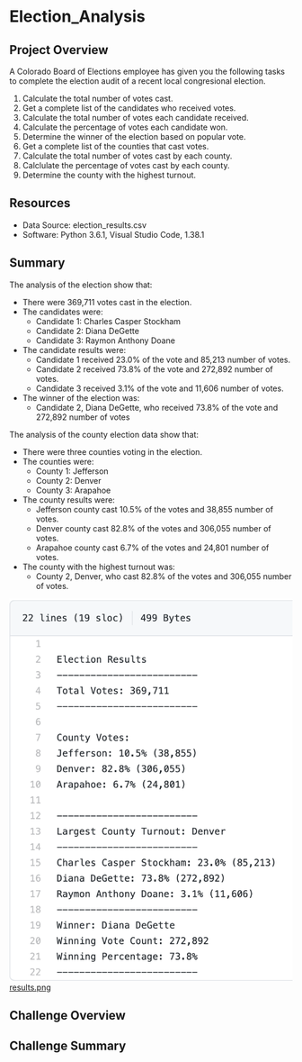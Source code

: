 # Election_Analysis
## Project Overview
A Colorado Board of Elections employee has given you the following tasks to complete the election audit of a recent local congresional election.

1. Calculate the total number of votes cast.
2. Get a complete list of the candidates who received votes.
3. Calculate the total number of votes each candidate received.
4. Calculate the percentage of votes each candidate won.
5. Determine the winner of the election based on popular vote.
6. Get a complete list of the counties that cast votes.
7. Calculate the total number of votes cast by each county.
8. Calclulate the percentage of votes cast by each county.
9. Determine the county with the highest turnout.

## Resources
- Data Source:  election_results.csv
- Software:  Python 3.6.1, Visual Studio Code, 1.38.1

## Summary
The analysis of the election show that:
- There were 369,711 votes cast in the election.
- The candidates were:
  - Candidate 1: Charles Casper Stockham
  - Candidate 2: Diana DeGette
  - Candidate 3: Raymon Anthony Doane
- The candidate results were:
  - Candidate 1 received 23.0% of the vote and 85,213 number of votes.
  - Candidate 2 received 73.8% of the vote and 272,892 number of votes.
  - Candidate 3 received 3.1% of the vote and 11,606 number of votes.
- The winner of the election was:
  - Candidate 2, Diana DeGette, who received 73.8% of the vote and 272,892 number of votes

The analysis of the county election data show that:
- There were three counties voting in the election.
- The counties were:
  - County 1:  Jefferson
  - County 2:  Denver
  - County 3:  Arapahoe
- The county results were:
  - Jefferson county cast 10.5% of the votes and 38,855 number of votes.
  - Denver county cast 82.8% of the votes and 306,055 number of votes.
  - Arapahoe county cast 6.7% of the votes and 24,801 number of votes.
- The county with the highest turnout was:
  - County 2, Denver, who cast 82.8% of the votes and 306,055 number of votes.

<img src="/Resources/results.png" width="600"> [results.png](/Resources/results.png)
  
## Challenge Overview

## Challenge Summary

